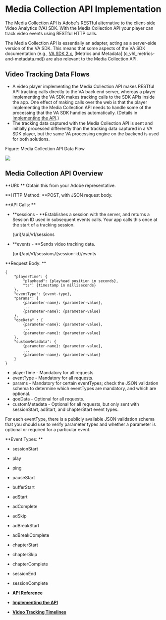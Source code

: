 # Media Collection API Implementation

The Media Collection API is Adobe's RESTful alternative to the client-side
Video Analytics (VA) SDK. With the Media Collection API your player can track
video events using RESTful HTTP calls.

The Media Collection API is essentially an adapter, acting as a server-side
version of the VA SDK. This means that some aspects of the VA SDK
documentation (e.g., [VA SDK 2.x](c_vhl_feature-js.md), [Metrics and Metadata]
(c_vhl_metrics-and-metadata.md)) are also relevant to the Media Collection API.

## **Video Tracking Data Flows**

* A video player implementing the Media Collection API makes RESTful API tracking calls directly to the VA back end server, whereas a player implementing the VA SDK makes tracking calls to the SDK APIs inside the app. One effect of making calls over the web is that the player implementing the Media Collection API needs to handle some of the processing that the VA SDK handles automatically. (Details in [Implementing the API](implement.md).)
* The tracking data captured with the Media Collection API is sent and initially processed differently than the tracking data captured in a VA SDK player, but the same VA processing engine on the backend is used for both solutions. 

Figure: Media Collection API Data Flow

![](./graphics/col_api_overview_simple.png)

## **Media Collection API Overview**

**URI: ** Obtain this from your Adobe representative.

**HTTP Method: **POST, with JSON request body.

**API Calls: **

* **sessions - **Establishes a session with the server, and returns a Session ID used in subsequent events calls. Your app calls this once at the start of a tracking session.
    
    {uri}/api/v1/sessions

* **events - **Sends video tracking data.
    
    {uri}/api/v1/sessions/{session-id}/events

**Request Body: **
    
    {
        "playerTime": {
            "playhead": {playhead position in seconds},
            "ts": {timestamp in milliseconds}
        },
        "eventType": {event-type},
        "params": {
            {parameter-name}: {parameter-value},
            ...
            {parameter-name}: {parameter-value}
        },
        "qoeData" : {
            {parameter-name}: {parameter-value},
            ...
            {parameter-name}: {parameter-value}
        },
        "customMetadata": {
            {parameter-name}: {parameter-value},
            ...
            {parameter-name}: {parameter-value}
        }
    }
    

* playerTime - Mandatory for all requests.
* eventType - Mandatory for all requests. 
* params - Mandatory for certain eventTypes; check the JSON validation schema to determine which eventTypes are mandatory, and which are optional. 
* qoeData - Optional for all requests.
* customMetadata - Optional for all requests, but only sent with sessionStart, adStart, and chapterStart event types.

For each eventType, there is a publicly available JSON validation schema that
you should use to verify parameter types and whether a parameter is optional
or required for a particular event.

**Event Types: **

* sessionStart
* play
* ping
* pauseStart
* bufferStart
* adStart
* adComplete
* adSkip
* adBreakStart
* adBreakComplete
* chapterStart
* chapterSkip
* chapterComplete
* sessionEnd
* sessionComplete

* **[API Reference](api-reference/reference.md)**  

* **[Implementing the API](impl/implement.md)**  

* **[Video Tracking Timelines](timelines/timelines.md)**  

